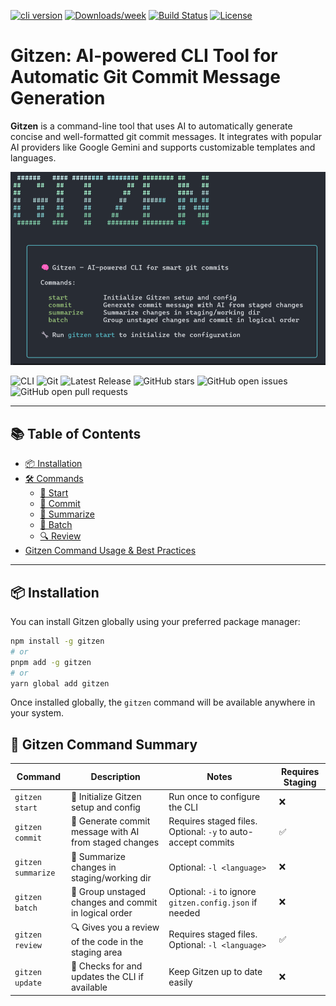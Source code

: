 [![cli version](https://img.shields.io/npm/v/gitzen.svg)](https://www.npmjs.com/package/gitzen)
[![Downloads/week](https://img.shields.io/npm/dw/gitzen.svg)](https://www.npmjs.com/package/gitzen)
[![Build Status](https://github.com/JorgeRosbel/gitzen/actions/workflows/publish.yaml/badge.svg)](https://github.com/JorgeRosbel/gitzen/actions)
[![License](https://img.shields.io/npm/l/gitzen.svg)](LICENSE)

# Gitzen: AI-powered CLI Tool for Automatic Git Commit Message Generation

**Gitzen** is a command-line tool that uses AI to automatically generate concise and well-formatted git commit messages. It integrates with popular AI providers like Google Gemini and supports customizable templates and languages.

![gitzen](./docs/gitzen_banner.png)

<p align="left">
  <img src="https://img.shields.io/badge/CLI-gitzen-blue?style=for-the-badge&logo=command-line&logoColor=white" alt="CLI" />
  <img src="https://img.shields.io/badge/Git-F05032?style=for-the-badge&logo=git&logoColor=white" alt="Git" />
  <img src="https://img.shields.io/github/v/release/JorgeRosbel/gitzen?style=for-the-badge&logo=github&logoColor=white" alt="Latest Release" />

  <img src="https://img.shields.io/github/stars/JorgeRosbel/gitzen?style=for-the-badge&logo=github&logoColor=white" alt="GitHub stars" />
  <img src="https://img.shields.io/github/issues-raw/JorgeRosbel/gitzen?style=for-the-badge&logo=github&logoColor=white" alt="GitHub open issues" />
  <img src="https://img.shields.io/github/issues-pr-raw/JorgeRosbel/gitzen?style=for-the-badge&logo=github&logoColor=white" alt="GitHub open pull requests" />
</p>

---

## 📚 Table of Contents


* [📦 Installation](#-installation)
* [🛠️ Commands](#-gitzen-command-summary)
  * [🚀 Start](./docs/start.md)
  * [💾 Commit](./docs/commit.md)
  * [🧠 Summarize](./docs/summarize.md)
  * [📂 Batch](./docs/batch.md)
  * [🔍 Review](./docs/review.md)
* [Gitzen Command Usage & Best Practices](./docs/examples.md)

---

## 📦 Installation

You can install Gitzen globally using your preferred package manager:

```bash
npm install -g gitzen
# or
pnpm add -g gitzen
# or
yarn global add gitzen
```

Once installed globally, the `gitzen` command will be available anywhere in your system.

## 🧾 Gitzen Command Summary

| Command            | Description                                            | Notes                                                        | Requires Staging |
| ------------------ | ------------------------------------------------------ | ------------------------------------------------------------ | ---------------- |
| `gitzen start`     | 🚀 Initialize Gitzen setup and config                  | Run once to configure the CLI                                | ❌                |
| `gitzen commit`    | 💾 Generate commit message with AI from staged changes | Requires staged files. Optional: `-y` to auto-accept commits | ✅                |
| `gitzen summarize` | 🧠 Summarize changes in staging/working dir            | Optional: `-l <language>`                                    | ❌                |
| `gitzen batch`     | 📂 Group unstaged changes and commit in logical order  | Optional: `-i` to ignore `gitzen.config.json` if needed      | ❌                |
| `gitzen review`    | 🔍 Gives you a review of the code in the staging area  | Requires staged files. Optional: `-l <language>`             | ✅                |
| `gitzen update`    | 🔄 Checks for and updates the CLI if available         | Keep Gitzen up to date easily                                | ❌                |



